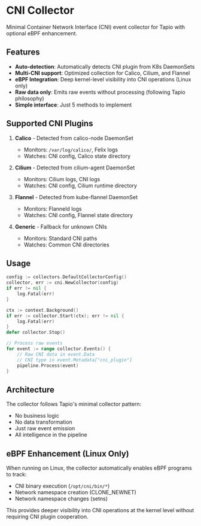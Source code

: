 # CNI Collector

Minimal Container Network Interface (CNI) event collector for Tapio with optional eBPF enhancement.

## Features

- **Auto-detection**: Automatically detects CNI plugin from K8s DaemonSets
- **Multi-CNI support**: Optimized collection for Calico, Cilium, and Flannel
- **eBPF Integration**: Deep kernel-level visibility into CNI operations (Linux only)
- **Raw data only**: Emits raw events without processing (following Tapio philosophy)
- **Simple interface**: Just 5 methods to implement

## Supported CNI Plugins

1. **Calico** - Detected from calico-node DaemonSet
   - Monitors: `/var/log/calico/`, Felix logs
   - Watches: CNI config, Calico state directory

2. **Cilium** - Detected from cilium-agent DaemonSet  
   - Monitors: Cilium logs, CNI logs
   - Watches: CNI config, Cilium runtime directory

3. **Flannel** - Detected from kube-flannel DaemonSet
   - Monitors: Flanneld logs
   - Watches: CNI config, Flannel state directory

4. **Generic** - Fallback for unknown CNIs
   - Monitors: Standard CNI paths
   - Watches: Common CNI directories

## Usage

```go
config := collectors.DefaultCollectorConfig()
collector, err := cni.NewCollector(config)
if err != nil {
    log.Fatal(err)
}

ctx := context.Background()
if err := collector.Start(ctx); err != nil {
    log.Fatal(err)
}
defer collector.Stop()

// Process raw events
for event := range collector.Events() {
    // Raw CNI data in event.Data
    // CNI type in event.Metadata["cni_plugin"]
    pipeline.Process(event)
}
```

## Architecture

The collector follows Tapio's minimal collector pattern:
- No business logic
- No data transformation
- Just raw event emission
- All intelligence in the pipeline

## eBPF Enhancement (Linux Only)

When running on Linux, the collector automatically enables eBPF programs to track:
- CNI binary execution (`/opt/cni/bin/*`)
- Network namespace creation (CLONE_NEWNET)
- Network namespace changes (setns)

This provides deeper visibility into CNI operations at the kernel level without requiring CNI plugin cooperation.